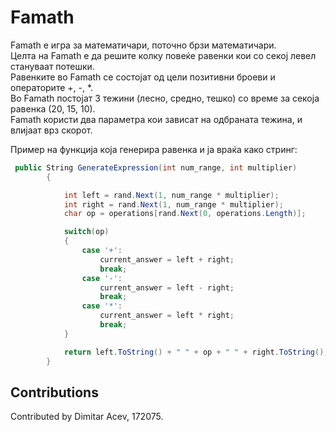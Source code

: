 # Famath
Famath е игра за математичари, поточно брзи математичари.
<br>
Целта на Famath е да решите колку повеќе равенки кои со секој левел стануваат потешки.
<br>
Равенките во Famath се состојат од цели позитивни броеви и операторите +, -, *.
<br>
Во Famath постојат 3 тежини (лесно, средно, тешко) со време за секоја равенка (20, 15, 10).
<br>
Famath користи два параметра кои зависат на одбраната тежина, и влијаат врз скорот.
<br>

Пример на функција која генерира равенка и ја враќа како стринг:

```cs
 public String GenerateExpression(int num_range, int multiplier)
        {

            int left = rand.Next(1, num_range * multiplier);
            int right = rand.Next(1, num_range * multiplier);
            char op = operations[rand.Next(0, operations.Length)];

            switch(op)
            {
                case '+':
                    current_answer = left + right;
                    break;
                case '-':
                    current_answer = left - right;
                    break;
                case '*':
                    current_answer = left * right;
                    break;
            }

            return left.ToString() + " " + op + " " + right.ToString();
        }
```
## Contributions
Contributed by Dimitar Acev, 172075.
